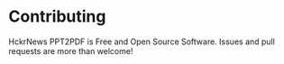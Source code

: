 # Contributing

HckrNews PPT2PDF is Free and Open Source Software. Issues and pull requests are more than welcome!
